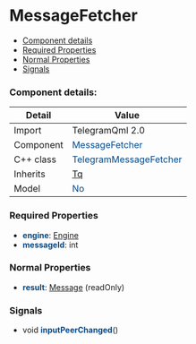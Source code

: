 # MessageFetcher

 * [Component details](#component-details)
 * [Required Properties](#required-properties)
 * [Normal Properties](#normal-properties)
 * [Signals](#signals)


### Component details:

|Detail|Value|
|------|-----|
|Import|TelegramQml 2.0|
|Component|<font color='#074885'>MessageFetcher</font>|
|C++ class|<font color='#074885'>TelegramMessageFetcher</font>|
|Inherits|<font color='#074885'>[Tq](https://github.com/Aseman-Land/libqtelegram-aseman-edition/blob/API51/telegram/documents/types/tq.md)</font>|
|Model|<font color='#074885'>No</font>|


### Required Properties

* <font color='#074885'><b>engine</b></font>: [Engine](engine.md)
* <font color='#074885'><b>messageId</b></font>: int


### Normal Properties

* <font color='#074885'><b>result</b></font>: [Message](https://github.com/Aseman-Land/libqtelegram-aseman-edition/blob/API51/telegram/documents/types/message.md) (readOnly)



### Signals

 * void <font color='#074885'><b>inputPeerChanged</b></font>()




